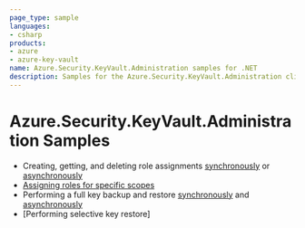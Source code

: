 ```yaml
---
page_type: sample
languages:
- csharp
products:
- azure
- azure-key-vault
name: Azure.Security.KeyVault.Administration samples for .NET
description: Samples for the Azure.Security.KeyVault.Administration client library.
---
```


# Azure.Security.KeyVault.Administration Samples

- Creating, getting, and deleting role assignments [synchronously](https://github.com/Azure/azure-sdk-for-net/blob/master/sdk/keyvault/Azure.Security.KeyVault.Administration/samples/Sample1_RbacHelloWorldSync.md) or [asynchronously](https://github.com/Azure/azure-sdk-for-net/blob/master/sdk/keyvault/Azure.Security.KeyVault.Administration/samples/Sample1_RbacHelloWorldAsync.md)
- [Assigning roles for specific scopes](https://github.com/Azure/azure-sdk-for-net/blob/master/sdk/keyvault/Azure.Security.KeyVault.Administration/samples/Sample2_RbacScopeAssignment.md) 
- Performing a full key backup and restore [synchronously](https://github.com/Azure/azure-sdk-for-net/blob/master/sdk/keyvault/Azure.Security.KeyVault.Administration/samples/Sample1_BackupHelloWorldSync.md) and [asynchronously](https://github.com/Azure/azure-sdk-for-net/blob/master/sdk/keyvault/Azure.Security.KeyVault.Administration/samples/Sample1_BackupHelloWorldAsync.md)
- [Performing selective key restore]
